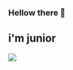 ### Hellow there 👋
i'm junior
-------
<img src="https://capsule-render.vercel.app/api?type=cylinder&color=auto&theme=dark&height=300&animation=blinking 2.0s&section=header&text=capsule%20render&fontSize=90" />
<!--
**skkwm/skkwm** is a ✨ _special_ ✨ repository because its `README.md` (this file) appears on your GitHub profile.

Here are some ideas to get you started:

- 🔭 I’m currently working on ...
- 🌱 I’m currently learning ...데이터 베이스,파이썬,자바..etc
- 👯 I’m looking to collaborate on ...
- 🤔 I’m looking for help with ...
- 💬 Ask me about ...
- 📫 How to reach me: ...
- 😄 Pronouns: ...
- ⚡ Fun fact: ...
-->
